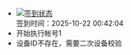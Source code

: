 - [![签到状态](https://github.com/womade/Cloud189-Actions/actions/workflows/main.yml/badge.svg?branch=main)](https://github.com/womade/Cloud189-Actions/actions/workflows/main.yml) <br> 签到时间：2025-10-22 00:42:04
- 开始执行帐号1
- 设备ID不存在，需要二次设备校验
